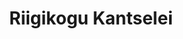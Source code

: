 ---
title: Riigikogu Kantselei
maintainer_name: Lea Treufeldt
maintainer_email: lea.treufeldt@riigikogu.ee
description: ''
---
